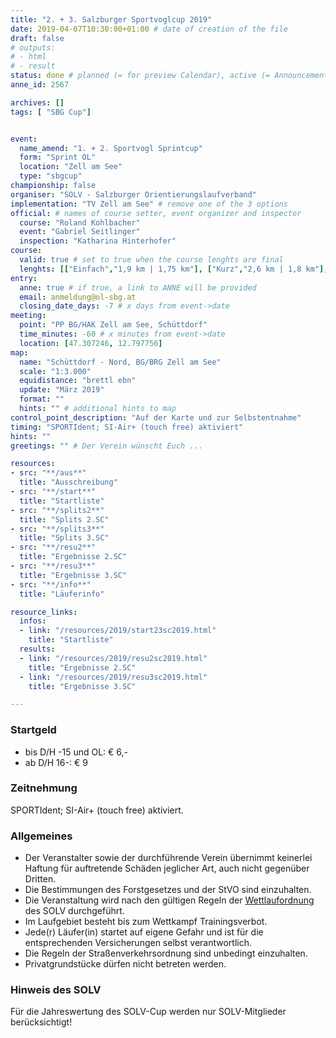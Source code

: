 ```yaml
---
title: "2. + 3. Salzburger Sportvoglcup 2019"
date: 2019-04-07T10:30:00+01:00 # date of creation of the file
draft: false
# outputs:
# - html
# - result
status: done # planned (= for preview Calendar), active (= Announcement...), done (=Results...)
anne_id: 2567

archives: []
tags: [ "SBG Cup"]


event:
  name_amend: "1. + 2. Sportvogl Sprintcup"
  form: "Sprint OL"
  location: "Zell am See"
  type: "sbgcup"
championship: false
organiser: "SOLV - Salzburger Orientierungslaufverband"
implementation: "TV Zell am See" # remove one of the 3 options
official: # names of course setter, event organizer and inspector
  course: "Roland Kohlbacher"
  event: "Gabriel Seitlinger"
  inspection: "Katharina Hinterhofer"
course:
  valid: true # set to true when the course lenghts are final
  lenghts: [["Einfach","1,9 km | 1,75 km"], ["Kurz","2,6 km | 1,8 km"], ["Mittel","2,7 km | 2,65 km"], ["Lang","3,25 km | 3,05 km"], ["Family", "1,1 km | 1,5 km"]]
entry:
  anne: true # if true, a link to ANNE will be provided
  email: anmeldung@ol-sbg.at
  closing_date_days: -7 # x days from event->date
meeting:
  point: "PP BG/HAK Zell am See, Schüttdorf"
  time_minutes: -60 # x minutes from event->date
  location: [47.307246, 12.797756]
map:
  name: "Schüttdorf - Nord, BG/BRG Zell am See"
  scale: "1:3.000"
  equidistance: "brettl ebn"
  update: "März 2019"
  format: ""
  hints: "" # additional hints to map
control_point_description: "Auf der Karte und zur Selbstentnahme"
timing: "SPORTIdent; SI-Air+ (touch free) aktiviert"
hints: ""
greetings: "" # Der Verein wünscht Euch ...

resources:
- src: "**/aus**"
  title: "Ausschreibung"
- src: "**/start**"
  title: "Startliste"
- src: "**/splits2**"
  title: "Splits 2.SC"
- src: "**/splits3**"
  title: "Splits 3.SC"
- src: "**/resu2**"
  title: "Ergebnisse 2.SC"
- src: "**/resu3**"
  title: "Ergebnisse 3.SC"
- src: "**/info**"
  title: "Läuferinfo"

resource_links:
  infos:
  - link: "/resources/2019/start23sc2019.html"
    title: "Startliste"
  results:
  - link: "/resources/2019/resu2sc2019.html"
    title: "Ergebnisse 2.SC"
  - link: "/resources/2019/resu3sc2019.html"
    title: "Ergebnisse 3.SC"

---
```


### Startgeld

- bis D/H -15 und OL: € 6,-
- ab D/H 16-: € 9

### Zeitnehmung

SPORTIdent; SI-Air+ (touch free) aktiviert.

### Allgemeines

- Der Veranstalter sowie der durchführende Verein übernimmt keinerlei Haftung für auftretende Schäden jeglicher Art, auch nicht gegenüber Dritten.
- Die Bestimmungen des Forstgesetzes und der StVO sind einzuhalten.
- Die Veranstaltung wird nach den gültigen Regeln der [Wettlaufordnung](../../wettlaufordnung) des SOLV durchgeführt.
- Im Laufgebiet besteht bis zum Wettkampf Trainingsverbot.
- Jede\(r) Läufer(in) startet auf eigene Gefahr und ist für die entsprechenden Versicherungen selbst verantwortlich.
- Die Regeln der Straßenverkehrsordnung sind unbedingt einzuhalten.
- Privatgrundstücke dürfen nicht betreten werden.

### Hinweis des SOLV

Für die Jahreswertung des SOLV-Cup werden nur SOLV-Mitglieder berücksichtigt!
